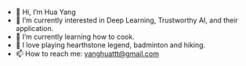 - 👋 Hi, I’m Hua Yang
- 👀 I’m currently interested in Deep Learning, Trustworthy AI, and their application.
- 🌱 I’m currently learning how to cook.
- 💞️ I love playing hearthstone legend, badminton and hiking.
- 📫 How to reach me: yanghuattt@gmail.com

<!---
HuaYangttt/HuaYangttt is a ✨ special ✨ repository because its `README.md` (this file) appears on your GitHub profile.
You can click the Preview link to take a look at your changes.
--->
